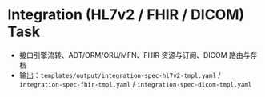 # Integration (HL7v2 / FHIR / DICOM) Task

- 接口引擎流转、ADT/ORM/ORU/MFN、FHIR 资源与订阅、DICOM 路由与存档
- 输出：`templates/output/integration-spec-hl7v2-tmpl.yaml` / `integration-spec-fhir-tmpl.yaml` / `integration-spec-dicom-tmpl.yaml`
